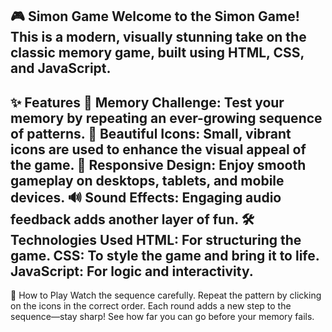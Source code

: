 🎮 Simon Game
Welcome to the Simon Game! This is a modern, visually stunning take on the classic memory game, built using HTML, CSS, and JavaScript.
------
✨ Features
🧠 Memory Challenge: Test your memory by repeating an ever-growing sequence of patterns.
🎨 Beautiful Icons: Small, vibrant icons are used to enhance the visual appeal of the game.
📱 Responsive Design: Enjoy smooth gameplay on desktops, tablets, and mobile devices.
🔊 Sound Effects: Engaging audio feedback adds another layer of fun.
🛠️ Technologies Used
HTML: For structuring the game.
CSS: To style the game and bring it to life.
JavaScript: For logic and interactivity.
------
🎯 How to Play
Watch the sequence carefully.
Repeat the pattern by clicking on the icons in the correct order.
Each round adds a new step to the sequence—stay sharp!
See how far you can go before your memory fails.
